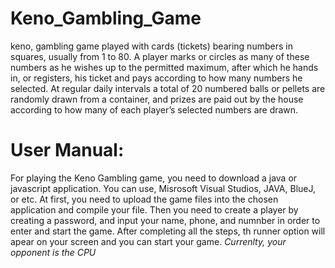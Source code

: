 # Keno_Gambling_Game
keno, gambling game played with cards (tickets) bearing numbers in squares, usually from 1 to 80. A player marks or circles as many of these numbers as he wishes up to the permitted maximum, after which he hands in, or registers, his ticket and pays according to how many numbers he selected. At regular daily intervals a total of 20 numbered balls or pellets are randomly drawn from a container, and prizes are paid out by the house according to how many of each player’s selected numbers are drawn.

# User Manual:
For playing the Keno Gambling game, you need to download a java or javascript application. You can use, Misrosoft Visual Studios, JAVA, BlueJ, or etc. 
At first, you need to upload the game files into the chosen application and compile your file. Then you need to create a player by creating a password, and input your name, phone, and numnber in order to enter and start the game. After completing all the steps, th runner option will apear on your screen and you can start your game. 
*Currenlty, your opponent is the CPU*
